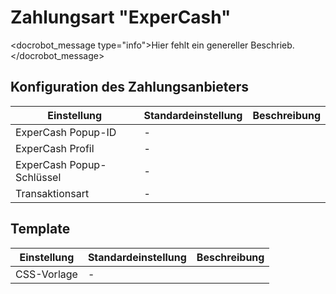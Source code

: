# Zahlungsart "ExperCash"

<docrobot_message type="info">Hier fehlt ein genereller Beschrieb.</docrobot_message>

## Konfiguration des Zahlungsanbieters

<table>
	<thead>
		<tr>
			<th>Einstellung</th>
			<th>Standardeinstellung</th>
			<th>Beschreibung</th>
		</tr>
	</thead>
	<tbody>
		<tr>
			<td>ExperCash Popup-ID</td>
			<td>-</td>
			<td></td>
		</tr>
		<tr>
			<td>ExperCash Profil</td>
			<td>-</td>
			<td></td>
		</tr>
		<tr>
			<td>ExperCash Popup-Schlüssel</td>
			<td>-</td>
			<td></td>
		</tr>
		<tr>
			<td>Transaktionsart</td>
			<td>-</td>
			<td></td>
		</tr>
	</tbody>
</table>

## Template

<table>
	<thead>
		<tr>
			<th>Einstellung</th>
			<th>Standardeinstellung</th>
			<th>Beschreibung</th>
		</tr>
	</thead>
	<tbody>
		<tr>
			<td>CSS-Vorlage</td>
			<td>-</td>
			<td></td>
		</tr>
	</tbody>
</table>